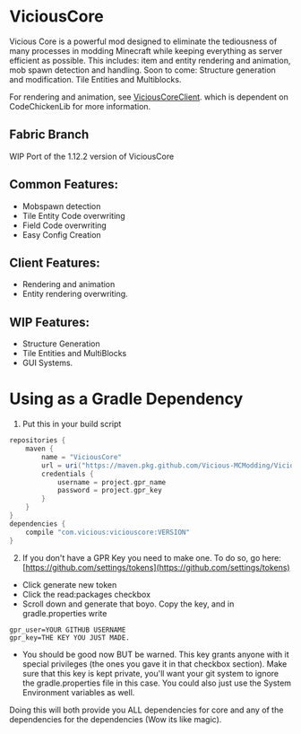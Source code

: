# ViciousCore
Vicious Core is a powerful mod designed to eliminate the tediousness of many processes in modding Minecraft while keeping everything as server efficient as possible. 
This includes: item and entity rendering and animation, mob spawn detection and handling.
Soon to come:
Structure generation and modification.
Tile Entities and Multiblocks.

For rendering and animation, see [ViciousCoreClient](https://github.com/Vicious-MCModding/ViciousCoreClient). which is dependent on CodeChickenLib for more information.

## Fabric Branch

WIP Port of the 1.12.2 version of ViciousCore

## Common Features:
- Mobspawn detection
- Tile Entity Code overwriting
- Field Code overwriting
- Easy Config Creation
## Client Features:
- Rendering and animation
- Entity rendering overwriting.
## WIP Features:
- Structure Generation
- Tile Entities and MultiBlocks
- GUI Systems.

# Using as a Gradle Dependency
1. Put this in your build script
```gradle
repositories {
    maven {
        name = "ViciousCore"
        url = uri("https://maven.pkg.github.com/Vicious-MCModding/ViciousCore")
        credentials {
            username = project.gpr_name
            password = project.gpr_key
        }
    }
}
dependencies {
    compile "com.vicious:viciouscore:VERSION"
}
```
2. If you don't have a GPR Key you need to make one. To do so, go here: [https://github.com/settings/tokens](https://github.com/settings/tokens)
* Click generate new token
* Click the read:packages checkbox
* Scroll down and generate that boyo. Copy the key, and in gradle.properties write
```
gpr_user=YOUR GITHUB USERNAME
gpr_key=THE KEY YOU JUST MADE.
```
* You should be good now BUT be warned. This key grants anyone with it special privileges (the ones you gave it in that checkbox section). Make sure that this key is kept private, you'll want your git system to ignore the gradle.properties file in this case. You could also just use the System Environment variables as well.

Doing this will both provide you ALL dependencies for core and any of the dependencies for the dependencies (Wow its like magic).
